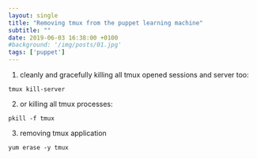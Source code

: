 ```yaml
---
layout: single
title: "Removing tmux from the puppet learning machine"
subtitle: ""
date: 2019-06-03 16:38:00 +0100
#background: '/img/posts/01.jpg'
tags: ['puppet']
---
```


1. cleanly and gracefully killing all tmux opened sessions and server too:
```
tmux kill-server

```
2. or killing all tmux processes:
````
pkill -f tmux

````

3. removing tmux application
````
yum erase -y tmux 
````
